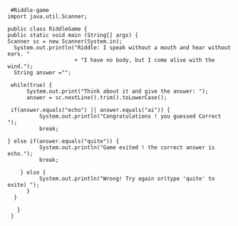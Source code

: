      #Riddle-game
    import java.util.Scanner;

    public class RiddleGame {
    public static void main (String[] args) {
    Scanner sc = new Scanner(System.in);
      System.out.println("Riddle: I speak without a mouth and hear without ears. "
                         + "I have no body, but I come alive with the wind.");
      String answer ="";
      
     while(true) {
          System.out.print("Think about it and give the answer: ");
          answer = sc.nextLine().trim().toLowerCase();
          
     if(answer.equals("echo") || answer.equals("ai")) {
              System.out.println("Congratulations ! you guessed Correct ");
              break;
              
    } else if(answer.equals("quite")) {
              System.out.println("Game exited ! the correct answer is echo.");
              break; 
              
        } else {
              System.out.println("Wrong! Try again or(type 'quite' to exite) ");
          }
      }
            
       }
     }
     
